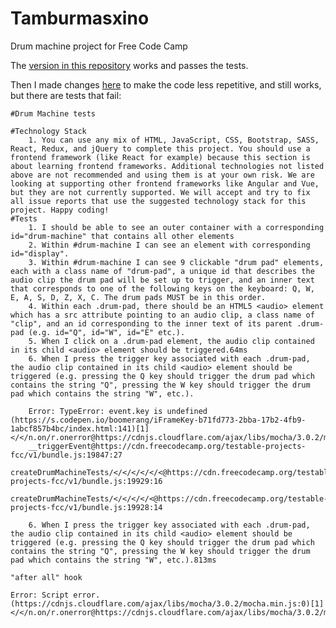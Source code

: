 # Tamburmasxino
Drum machine project for Free Code Camp

The [version in this repository](https://zdflower.github.io/tamburmasxino/) works and passes the tests.

Then I made changes [here](https://codepen.io/zdflower/pen/zaZRrJ) to make the code less repetitive, and still works, but there are tests that fail:

    #Drum Machine tests

    #Technology Stack
        1. You can use any mix of HTML, JavaScript, CSS, Bootstrap, SASS, React, Redux, and jQuery to complete this project. You should use a frontend framework (like React for example) because this section is about learning frontend frameworks. Additional technologies not listed above are not recommended and using them is at your own risk. We are looking at supporting other frontend frameworks like Angular and Vue, but they are not currently supported. We will accept and try to fix all issue reports that use the suggested technology stack for this project. Happy coding! 
    #Tests
        1. I should be able to see an outer container with a corresponding id="drum-machine" that contains all other elements
        2. Within #drum-machine I can see an element with corresponding id="display".
        3. Within #drum-machine I can see 9 clickable "drum pad" elements, each with a class name of "drum-pad", a unique id that describes the audio clip the drum pad will be set up to trigger, and an inner text that corresponds to one of the following keys on the keyboard: Q, W, E, A, S, D, Z, X, C. The drum pads MUST be in this order.
        4. Within each .drum-pad, there should be an HTML5 <audio> element which has a src attribute pointing to an audio clip, a class name of "clip", and an id corresponding to the inner text of its parent .drum-pad (e.g. id="Q", id="W", id="E" etc.).
        5. When I click on a .drum-pad element, the audio clip contained in its child <audio> element should be triggered.64ms
        6. When I press the trigger key associated with each .drum-pad, the audio clip contained in its child <audio> element should be triggered (e.g. pressing the Q key should trigger the drum pad which contains the string "Q", pressing the W key should trigger the drum pad which contains the string "W", etc.).

        Error: TypeError: event.key is undefined (https://s.codepen.io/boomerang/iFrameKey-b71fd773-2bba-17b2-4fb9-1abcf857b4bc/index.html:141)[1]</</n.on/r.onerror@https://cdnjs.cloudflare.com/ajax/libs/mocha/3.0.2/mocha.min.js:1:978
        __triggerEvent@https://cdn.freecodecamp.org/testable-projects-fcc/v1/bundle.js:19847:27
        createDrumMachineTests/</</</</</<@https://cdn.freecodecamp.org/testable-projects-fcc/v1/bundle.js:19929:16
        createDrumMachineTests/</</</</<@https://cdn.freecodecamp.org/testable-projects-fcc/v1/bundle.js:19928:14

        6. When I press the trigger key associated with each .drum-pad, the audio clip contained in its child <audio> element should be triggered (e.g. pressing the Q key should trigger the drum pad which contains the string "Q", pressing the W key should trigger the drum pad which contains the string "W", etc.).813ms 

    "after all" hook

    Error: Script error. (https://cdnjs.cloudflare.com/ajax/libs/mocha/3.0.2/mocha.min.js:0)[1]</</n.on/r.onerror@https://cdnjs.cloudflare.com/ajax/libs/mocha/3.0.2/mocha.min.js:1:978
